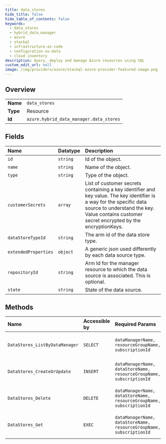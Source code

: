 ```yaml
---
title: data_stores
hide_title: false
hide_table_of_contents: false
keywords:
  - data_stores
  - hybrid_data_manager
  - azure    
  - stackql
  - infrastructure-as-code
  - configuration-as-data
  - cloud inventory
description: Query, deploy and manage Azure resources using SQL
custom_edit_url: null
image: /img/providers/azure/stackql-azure-provider-featured-image.png
---
```

  
    

## Overview
<table><tbody>
<tr><td><b>Name</b></td><td><code>data_stores</code></td></tr>
<tr><td><b>Type</b></td><td>Resource</td></tr>
<tr><td><b>Id</b></td><td><code>azure.hybrid_data_manager.data_stores</code></td></tr>
</tbody></table>

## Fields
| Name | Datatype | Description |
|:-----|:---------|:------------|
| `id` | `string` | Id of the object. |
| `name` | `string` | Name of the object. |
| `type` | `string` | Type of the object. |
| `customerSecrets` | `array` | List of customer secrets containing a key identifier and key value. The key identifier is a way for the specific data source to understand the key. Value contains customer secret encrypted by the encryptionKeys. |
| `dataStoreTypeId` | `string` | The arm id of the data store type. |
| `extendedProperties` | `object` | A generic json used differently by each data source type. |
| `repositoryId` | `string` | Arm Id for the manager resource to which the data source is associated. This is optional. |
| `state` | `string` | State of the data source. |
## Methods
| Name | Accessible by | Required Params | Description |
|:-----|:--------------|:----------------|:------------|
| `DataStores_ListByDataManager` | `SELECT` | `dataManagerName, resourceGroupName, subscriptionId` | Gets all the data stores/repositories in the given resource. |
| `DataStores_CreateOrUpdate` | `INSERT` | `dataManagerName, dataStoreName, resourceGroupName, subscriptionId` | Creates or updates the data store/repository in the data manager. |
| `DataStores_Delete` | `DELETE` | `dataManagerName, dataStoreName, resourceGroupName, subscriptionId` | This method deletes the given data store/repository. |
| `DataStores_Get` | `EXEC` | `dataManagerName, dataStoreName, resourceGroupName, subscriptionId` | This method gets the data store/repository by name. |
